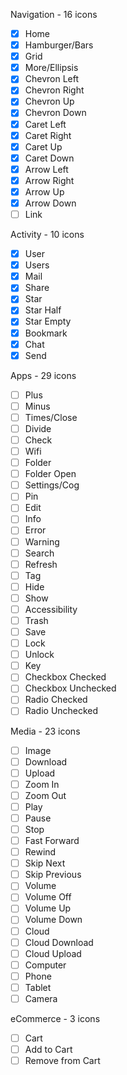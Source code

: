 
Navigation - 16 icons

 - [x] Home
 - [x] Hamburger/Bars
 - [x] Grid
 - [x] More/Ellipsis
 - [x] Chevron Left
 - [x] Chevron Right
 - [x] Chevron Up
 - [x] Chevron Down
 - [x] Caret Left
 - [x] Caret Right
 - [x] Caret Up
 - [x] Caret Down
 - [x] Arrow Left
 - [x] Arrow Right
 - [x] Arrow Up
 - [x] Arrow Down
 - [ ] Link

Activity - 10 icons

 - [x] User
 - [x] Users
 - [x] Mail
 - [x] Share
 - [x] Star
 - [x] Star Half
 - [x] Star Empty
 - [x] Bookmark
 - [x] Chat
 - [x] Send

Apps - 29 icons

 - [ ] Plus
 - [ ] Minus
 - [ ] Times/Close
 - [ ] Divide
 - [ ] Check
 - [ ] Wifi
 - [ ] Folder
 - [ ] Folder Open
 - [ ] Settings/Cog
 - [ ] Pin
 - [ ] Edit
 - [ ] Info
 - [ ] Error
 - [ ] Warning
 - [ ] Search
 - [ ] Refresh
 - [ ] Tag
 - [ ] Hide
 - [ ] Show
 - [ ] Accessibility
 - [ ] Trash
 - [ ] Save
 - [ ] Lock
 - [ ] Unlock
 - [ ] Key
 - [ ] Checkbox Checked
 - [ ] Checkbox Unchecked
 - [ ] Radio Checked
 - [ ] Radio Unchecked

Media - 23 icons

 - [ ] Image
 - [ ] Download
 - [ ] Upload
 - [ ] Zoom In
 - [ ] Zoom Out
 - [ ] Play
 - [ ] Pause
 - [ ] Stop
 - [ ] Fast Forward
 - [ ] Rewind
 - [ ] Skip Next
 - [ ] Skip Previous
 - [ ] Volume
 - [ ] Volume Off
 - [ ] Volume Up
 - [ ] Volume Down
 - [ ] Cloud
 - [ ] Cloud Download
 - [ ] Cloud Upload
 - [ ] Computer
 - [ ] Phone
 - [ ] Tablet
 - [ ] Camera

eCommerce - 3 icons

 - [ ] Cart
 - [ ] Add to Cart
 - [ ] Remove from Cart
